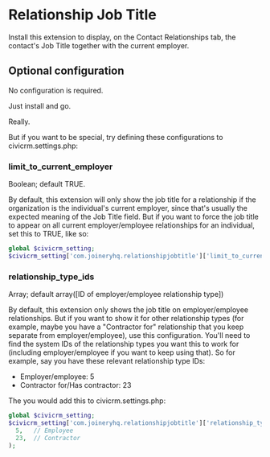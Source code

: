 # Relationship Job Title

Install this extension to display, on the Contact Relationships tab, the contact's Job Title together with the current employer.


## Optional configuration

No configuration is required.

Just install and go.  

Really.


But if you want to be special, try defining these configurations to civicrm.settings.php:

### limit_to_current_employer
Boolean; default TRUE.

By default, this extension will only show the job title for a relationship if
the organization is the individual's current employer, since that's usually the
expected meaning of the Job Title field. But if you want to force the job title
to appear on all current employer/employee relationships for an individual, set
this to TRUE, like so:
```php
global $civicrm_setting;
$civicrm_setting['com.joineryhq.relationshipjobtitle']['limit_to_current_employer'] = FALSE;
```

### relationship_type_ids
Array; default array([ID of employer/employee relationship type])

By default, this extension only shows the job title on employer/employee
relationships. But if you want to show it for other relationship types (for
example, maybe you have a "Contractor for" relationship that you keep separate
from employer/employee), use this configuration. You'll need to find the
system IDs of the relationship types you want this to work for (including
employer/employee if you want to keep using that). So for example, say you have
these relevant relationship type IDs:

* Employer/employee: 5
* Contractor for/Has contractor: 23

The you would add this to civicrm.settings.php:
```php
global $civicrm_setting;
$civicrm_setting['com.joineryhq.relationshipjobtitle']['relationship_type_ids'] = array (
  5,   // Employee
  23,  // Contractor
);
```
